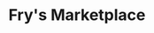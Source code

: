 ---
title: "Fry's Marketplace"
url: /gilbert/frys-marketplace-south-power-road/
shop: supermarket
---